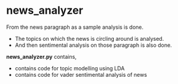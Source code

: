 # news_analyzer
From the news paragraph as a sample analysis is done.

- The topics on which the news is circling around is analysed.
- And then sentimental analysis on those paragraph is also done.

**news_analyzer.py** contains,

- contains code for topic modelling using LDA
- contains code for vader sentimental analysis of news


